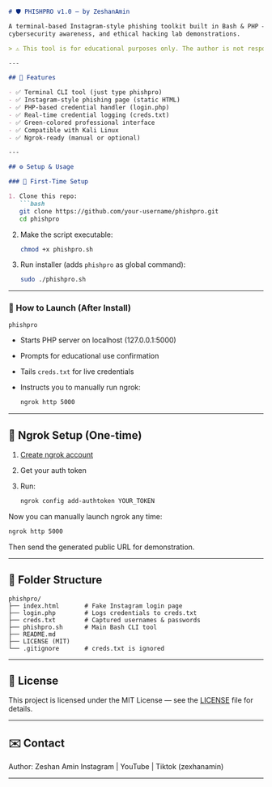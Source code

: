 
````markdown
# 🛡️ PHISHPRO v1.0 — by ZeshanAmin

A terminal-based Instagram-style phishing toolkit built in Bash & PHP — designed strictly for educational use,
cybersecurity awareness, and ethical hacking lab demonstrations.

> ⚠️ This tool is for educational purposes only. The author is not responsible for any misuse.

---

## 🎯 Features

- ✅ Terminal CLI tool (just type phishpro)
- ✅ Instagram-style phishing page (static HTML)
- ✅ PHP-based credential handler (login.php)
- ✅ Real-time credential logging (creds.txt)
- ✅ Green-colored professional interface
- ✅ Compatible with Kali Linux
- ✅ Ngrok-ready (manual or optional)

---

## ⚙️ Setup & Usage

### 🔧 First-Time Setup

1. Clone this repo:
   ```bash
   git clone https://github.com/your-username/phishpro.git
   cd phishpro
````

2. Make the script executable:

   ```bash
   chmod +x phishpro.sh
   ```

3. Run installer (adds `phishpro` as global command):

   ```bash
   sudo ./phishpro.sh
   ```

---

### 🚀 How to Launch (After Install)

```bash
phishpro
```

* Starts PHP server on localhost (127.0.0.1:5000)
* Prompts for educational use confirmation
* Tails `creds.txt` for live credentials
* Instructs you to manually run ngrok:

  ```bash
  ngrok http 5000
  ```

---

## 🔗 Ngrok Setup (One-time)

1. [Create ngrok account](https://ngrok.com)
2. Get your auth token
3. Run:

   ```bash
   ngrok config add-authtoken YOUR_TOKEN
   ```

Now you can manually launch ngrok any time:

```bash
ngrok http 5000
```

Then send the generated public URL for demonstration.

---

## 📁 Folder Structure

```
phishpro/
├── index.html       # Fake Instagram login page
├── login.php        # Logs credentials to creds.txt
├── creds.txt        # Captured usernames & passwords
├── phishpro.sh      # Main Bash CLI tool
├── README.md
├── LICENSE (MIT)
└── .gitignore       # creds.txt is ignored
```

---

## 📜 License

This project is licensed under the MIT License — see the [LICENSE](LICENSE) file for details.

---

## ✉️ Contact

Author: Zeshan Amin
Instagram | YouTube | Tiktok (zexhanamin)

---
